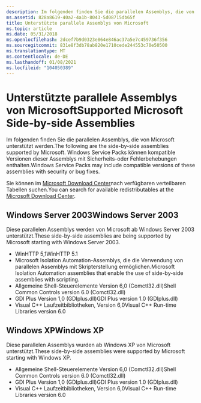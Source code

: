 ```yaml
---
description: Im folgenden finden Sie die parallelen Assemblys, die von Microsoft unterstützt werden. Windows Service Packs können kompatible Versionen dieser Assemblys mit Sicherheits-oder Fehlerbehebungen enthalten.
ms.assetid: 828a8619-40a2-4a1b-8043-5d08715db65f
title: Unterstützte parallele Assemblys von Microsoft
ms.topic: article
ms.date: 05/31/2018
ms.openlocfilehash: 2dcef7b9d0323e864e846ac37a5e7c459736f356
ms.sourcegitcommit: 831e8f3db78ab820e1710cede244553c70e50500
ms.translationtype: MT
ms.contentlocale: de-DE
ms.lasthandoff: 01/08/2021
ms.locfileid: "104050389"
---
```

# <a name="supported-microsoft-side-by-side-assemblies"></a><span data-ttu-id="6620e-104">Unterstützte parallele Assemblys von Microsoft</span><span class="sxs-lookup"><span data-stu-id="6620e-104">Supported Microsoft Side-by-side Assemblies</span></span>

<span data-ttu-id="6620e-105">Im folgenden finden Sie die parallelen Assemblys, die von Microsoft unterstützt werden.</span><span class="sxs-lookup"><span data-stu-id="6620e-105">The following are the side-by-side assemblies supported by Microsoft.</span></span> <span data-ttu-id="6620e-106">Windows Service Packs können kompatible Versionen dieser Assemblys mit Sicherheits-oder Fehlerbehebungen enthalten.</span><span class="sxs-lookup"><span data-stu-id="6620e-106">Windows Service Packs may include compatible versions of these assemblies with security or bug fixes.</span></span>

<span data-ttu-id="6620e-107">Sie können im [Microsoft Download Center](https://www.microsoft.com/Downloads/)nach verfügbaren verteilbaren Tabellen suchen.</span><span class="sxs-lookup"><span data-stu-id="6620e-107">You can search for available redistributables at the [Microsoft Download Center](https://www.microsoft.com/Downloads/).</span></span>

## <a name="windows-server-2003"></a><span data-ttu-id="6620e-108">Windows Server 2003</span><span class="sxs-lookup"><span data-stu-id="6620e-108">Windows Server 2003</span></span>

<span data-ttu-id="6620e-109">Diese parallelen Assemblys werden von Microsoft ab Windows Server 2003 unterstützt.</span><span class="sxs-lookup"><span data-stu-id="6620e-109">These side-by-side assemblies are being supported by Microsoft starting with Windows Server 2003.</span></span>

-   <span data-ttu-id="6620e-110">WinHTTP 5,1</span><span class="sxs-lookup"><span data-stu-id="6620e-110">WinHTTP 5.1</span></span>
-   <span data-ttu-id="6620e-111">Microsoft Isolation Automation-Assemblys, die die Verwendung von parallelen Assemblys mit Skripterstellung ermöglichen.</span><span class="sxs-lookup"><span data-stu-id="6620e-111">Microsoft Isolation Automation assemblies that enable the use of side-by-side assemblies with scripting.</span></span>
-   <span data-ttu-id="6620e-112">Allgemeine Shell-Steuerelemente Version 6,0 (Comctl32.dll)</span><span class="sxs-lookup"><span data-stu-id="6620e-112">Shell Common Controls version 6.0 (Comctl32.dll)</span></span>
-   <span data-ttu-id="6620e-113">GDI Plus Version 1,0 (GDIplus.dll)</span><span class="sxs-lookup"><span data-stu-id="6620e-113">GDI Plus version 1.0 (GDIplus.dll)</span></span>
-   <span data-ttu-id="6620e-114">Visual C++ Laufzeitbibliotheken, Version 6,0</span><span class="sxs-lookup"><span data-stu-id="6620e-114">Visual C++ Run-time Libraries version 6.0</span></span>

## <a name="windows-xp"></a><span data-ttu-id="6620e-115">Windows XP</span><span class="sxs-lookup"><span data-stu-id="6620e-115">Windows XP</span></span>

<span data-ttu-id="6620e-116">Diese parallelen Assemblys wurden ab Windows XP von Microsoft unterstützt.</span><span class="sxs-lookup"><span data-stu-id="6620e-116">These side-by-side assemblies were supported by Microsoft starting with Windows XP.</span></span>

-   <span data-ttu-id="6620e-117">Allgemeine Shell-Steuerelemente Version 6,0 (Comctl32.dll)</span><span class="sxs-lookup"><span data-stu-id="6620e-117">Shell Common Controls version 6.0 (Comctl32.dll)</span></span>
-   <span data-ttu-id="6620e-118">GDI Plus Version 1,0 (GDIplus.dll)</span><span class="sxs-lookup"><span data-stu-id="6620e-118">GDI Plus version 1.0 (GDIplus.dll)</span></span>
-   <span data-ttu-id="6620e-119">Visual C++ Laufzeitbibliotheken, Version 6,0</span><span class="sxs-lookup"><span data-stu-id="6620e-119">Visual C++ Run-time Libraries version 6.0</span></span>

 

 



